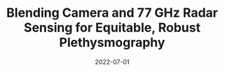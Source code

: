 ---
title: "Blending Camera and 77 GHz Radar Sensing for Equitable, Robust Plethysmography"
collection: publications
permalink: /publication/2022-blending
date: 2022-07-01
venue: 'ACM Transactions on Graphics (TOG)'
paperurl: '/files/pdf/research/BayesPostEst.pdf'
link: 'https://doi.org/10.1145/3528223.3530161'
github: 'https://github.com/UCLA-VMG/EquiPleth'
citation: '<i>ACM Transactions on Graphics (SIGGRAPH)</i>.
    <br />
    Alexander Vilesov*, Pradyumna Chari*, <b>Adnan Armouti*</b>, Anirudh Bindiganavale Harish, Kimaya Kulkarni, Ananya Deoghare, Laleh Jalilian, and Achuta Kadambi.'
---